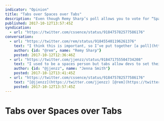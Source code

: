 ```yaml
---
indicator: "Opinion"
title: "Tabs over Spaces over Tabs"
description: "Even though Remy Sharp’s poll allows you to vote for “Spaces” only."
published: 2017-10-12T13:57:45Z
syndication:
  - url: "https://twitter.com/cssence/status/918475782577586176"
conversation:
  - url: "https://twitter.com/rem/status/918455401196261376"
    text: "I think this is important, so I’ve put together [a poll](https://twitter.com/rem/status/918455401196261376) so I know, once and for all, which is right: tabs…or spaces?"
    author: {id: "@rem", name: "Remy Sharp"}
    posted: 2017-10-12T12:36:46Z
  - url: "https://twitter.com/jjenzz/status/918471755504734208"
    text: "I used to be a spaces person but tabs allow devs to set their own tab size. Some prefer 4, some prefer 2 so let them 👍 I’m a convert"
    author: {id: "@jjenzz", name: "Jenna Smith"}
    posted: 2017-10-12T13:41:45Z
  - url: "https://twitter.com/cssence/status/918475782577586176"
    text: "[@jjenzz](https://twitter.com/jjenzz) [@rem](https://twitter.com/rem) +1, went from tabs to spaces to tabs, i.e. double convert. [cssence.com/gossip/2015-12-30-tabs-over-spaces](https://cssence.com/2015/tabs-over-spaces)"
    posted: 2017-10-12T13:57:45Z
---
```


# Tabs over Spaces over Tabs
